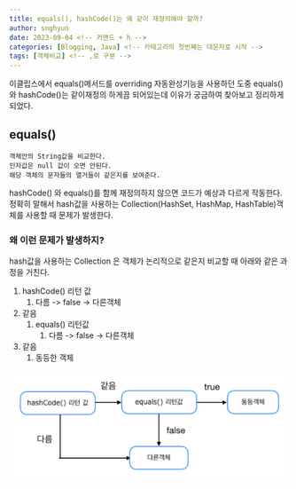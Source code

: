 ```yaml
---
title: equals(), hashCode()는 왜 같이 재정의해야 할까?
author: snghyun
date: 2023-09-04 <!-- 커맨드 + h -->
categories: [Blogging, Java] <!-- 카테고리의 첫번째는 대문자로 시작 -->
tags: [객체비교] <!-- ,로 구분 -->
---
```


이클립스에서 equals()메서드를 overriding 자동완성기능을 사용하던 도중 equals()와 hashCode()는 같이재정의 하게끔 되어있는데 이유가 궁금하여 찾아보고 정리하게 되었다.

## equals()
```
객체안의 String값을 비교한다.
인자값은 null 값이 오면 안된다.
해당 객체의 문자들의 열거들이 같은지를 보여준다.
```


hashCode() 와 equals()를 함께 재정의하지 않으면 코드가 예상과 다르게 작동한다.
정확히 말해서 hash값을 사용하는 Collection(HashSet, HashMap, HashTable)객체를 사용할 때 문제가 발생한다.

### 왜 이런 문제가 발생하지?

hash값을 사용하는 Collection 은 객체가 논리적으로 같은지 비교할 때 아래와 같은 과정을 거친다.

1. hashCode() 리턴 값
	1. 다름 -> false -> 다른객체
2. 같음
	1. equals() 리턴값
		1. 다름 -> false -> 다른객체
3. 같음
	1. 동등한 객체

![image](./../assets/img/hashcodeandequals.png)